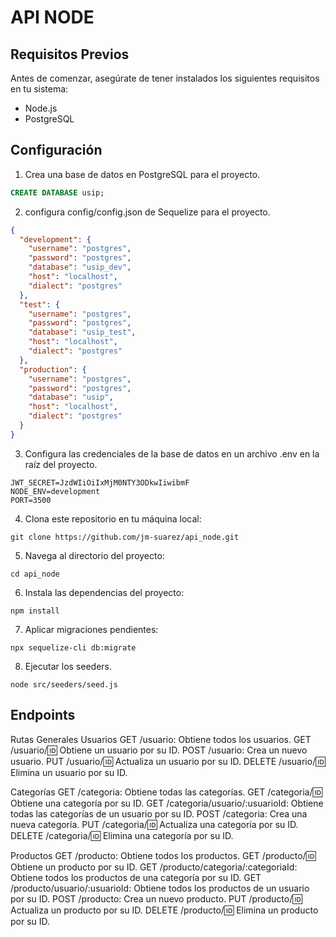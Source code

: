 # API NODE

## Requisitos Previos

Antes de comenzar, asegúrate de tener instalados los siguientes requisitos en tu sistema:

- Node.js
- PostgreSQL 

## Configuración

1. Crea una base de datos en PostgreSQL para el proyecto.

```sql
CREATE DATABASE usip;
```

2. configura config/config.json de Sequelize para el proyecto.

```json
{
  "development": {
    "username": "postgres",
    "password": "postgres",
    "database": "usip_dev",
    "host": "localhost",
    "dialect": "postgres"
  },
  "test": {
    "username": "postgres",
    "password": "postgres",
    "database": "usip_test",
    "host": "localhost",
    "dialect": "postgres"
  },
  "production": {
    "username": "postgres",
    "password": "postgres",
    "database": "usip",
    "host": "localhost",
    "dialect": "postgres"
  }
}
```

3. Configura las credenciales de la base de datos en un archivo .env en la raíz del proyecto.

```plaintext
JWT_SECRET=JzdWIiOiIxMjM0NTY3ODkwIiwibmF
NODE_ENV=development
PORT=3500
```

4. Clona este repositorio en tu máquina local:

```plaintext
git clone https://github.com/jm-suarez/api_node.git
```

5. Navega al directorio del proyecto:

```plaintext
cd api_node
```

6. Instala las dependencias del proyecto:

```plaintext
npm install
```

7. Aplicar migraciones pendientes:

```plaintext
npx sequelize-cli db:migrate
```

8. Ejecutar los seeders.

```plaintext
node src/seeders/seed.js
```

## Endpoints

Rutas Generales
Usuarios
GET /usuario: Obtiene todos los usuarios.
GET /usuario/:id: Obtiene un usuario por su ID.
POST /usuario: Crea un nuevo usuario.
PUT /usuario/:id: Actualiza un usuario por su ID.
DELETE /usuario/:id: Elimina un usuario por su ID.

Categorías
GET /categoria: Obtiene todas las categorías.
GET /categoria/:id: Obtiene una categoría por su ID.
GET /categoria/usuario/:usuarioId: Obtiene todas las categorías de un usuario por su ID.
POST /categoria: Crea una nueva categoría.
PUT /categoria/:id: Actualiza una categoría por su ID.
DELETE /categoria/:id: Elimina una categoría por su ID.

Productos
GET /producto: Obtiene todos los productos.
GET /producto/:id: Obtiene un producto por su ID.
GET /producto/categoria/:categoriaId: Obtiene todos los productos de una categoría por su ID.
GET /producto/usuario/:usuarioId: Obtiene todos los productos de un usuario por su ID.
POST /producto: Crea un nuevo producto.
PUT /producto/:id: Actualiza un producto por su ID.
DELETE /producto/:id: Elimina un producto por su ID.


